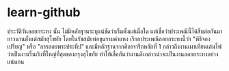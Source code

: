 # learn-github

ประวัติวันลอยกระทง นั้น ไม่มีหลักฐานระบุแน่ชัดว่าเริ่มตั้งแต่เมื่อใด แต่เชื่อว่าประเพณีนี้ได้สืบต่อกันมายาวนานตั้งแต่สมัยสุโขทัย โดยในรัชสมัยพ่อขุนรามคำแหง เรียกประเพณีลอยกระทงนี้ว่า "พิธีจองเปรียญ" หรือ "การลอยพระประทีป" และมีหลักฐานจากศิลาจารึกหลักที่ 1 กล่าวถึงงานเผาเทียนเล่นไฟว่าเป็นงานรื่นเริงที่ใหญ่ที่สุดของกรุงสุโขทัย ทำให้เชื่อกันว่างานดังกล่าวน่าจะเป็นงานลอยกระทงอย่างแน่นอน
